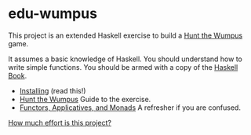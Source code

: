 # edu-wumpus

This project is an extended Haskell exercise to build a [Hunt the
Wumpus](https://www.atariarchives.org/bcc1/showpage.php?page=247) game.

It assumes a basic knowledge of Haskell. You should understand how to write
simple functions. You should be armed with a copy of the [Haskell
Book](http://haskellbook.com/).

* [Installing](INSTALL.md) (read this!)
* [Hunt the Wumpus](md/Wumpus.md) Guide to the exercise.
* [Functors, Applicatives, and Monads](md/Monad.md) A refresher if you are confused.

[How much effort is this project?](md/Effort.md)
